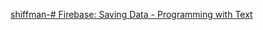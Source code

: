 [shiffman-# Firebase: Saving Data - Programming with Text](https://www.youtube.com/watch?v=7lEU1UEw3YI)
